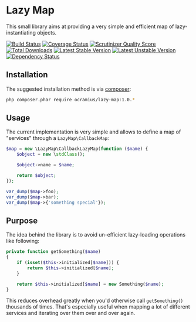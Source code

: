 # Lazy Map

This small library aims at providing a very simple and efficient map of lazy-instantiating objects.

[![Build Status](https://travis-ci.org/Ocramius/LazyMap.png?branch=master)](https://travis-ci.org/Ocramius/LazyMap)
[![Coverage Status](https://coveralls.io/repos/Ocramius/LazyMap/badge.png?branch=master)](https://coveralls.io/r/Ocramius/LazyMap)
[![Scrutinizer Quality Score](https://scrutinizer-ci.com/g/Ocramius/LazyMap/badges/quality-score.png?s=7b727f09ad4fe0ff092312a85eec8999e2e3e120)](https://scrutinizer-ci.com/g/Ocramius/LazyMap/)
[![Total Downloads](https://poser.pugx.org/ocramius/lazy-map/downloads.png)](https://packagist.org/packages/ocramius/lazy-map)
[![Latest Stable Version](https://poser.pugx.org/ocramius/lazy-map/v/stable.png)](https://packagist.org/packages/ocramius/lazy-map)
[![Latest Unstable Version](https://poser.pugx.org/ocramius/lazy-map/v/unstable.png)](https://packagist.org/packages/ocramius/lazy-map)
[![Dependency Status](https://www.versioneye.com/php/ocramius:lazy-map/dev-master/badge.png)](https://www.versioneye.com/php/ocramius:lazy-map/dev-master)

## Installation

The suggested installation method is via [composer](https://getcomposer.org/):

```sh
php composer.phar require ocramius/lazy-map:1.0.*
```

## Usage

The current implementation is very simple and allows to define a map of "services" through a
`LazyMap\CallbackMap`:

```php
$map = new \LazyMap\CallbackLazyMap(function ($name) {
    $object = new \stdClass();

    $object->name = $name;

    return $object;
});

var_dump($map->foo);
var_dump($map->bar);
var_dump($map->{'something special'});
```

## Purpose

The idea behind the library is to avoid un-efficient lazy-loading operations like following:

```php
private function getSomething($name)
{
    if (isset($this->initialized[$name])) {
        return $this->initialized[$name];
    }

    return $this->initialized[$name] = new Something($name);
}
```

This reduces overhead greatly when you'd otherwise call `getSomething()` thousands of times.
That's especially useful when mapping a lot of different services and iterating over them
over and over again.
